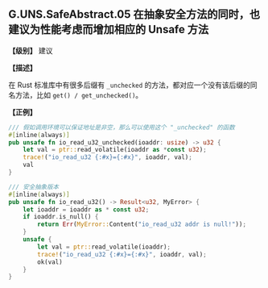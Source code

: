 ## G.UNS.SafeAbstract.05  在抽象安全方法的同时，也建议为性能考虑而增加相应的 Unsafe 方法

**【级别】** 建议

**【描述】**

在 Rust 标准库中有很多后缀有 `_unchecked` 的方法，都对应一个没有该后缀的同名方法，比如 `get() / get_unchecked()`。

**【正例】**

```rust
/// 假如调用环境可以保证地址是非空，那么可以使用这个 "_unchecked" 的函数
#[inline(always)]
pub unsafe fn io_read_u32_unchecked(ioaddr: usize) -> u32 {
    let val = ptr::read_volatile(ioaddr as *const u32);
    trace!("io_read_u32 {:#x}={:#x}", ioaddr, val);
    val
}

/// 安全抽象版本
#[inline(always)]
pub unsafe fn io_read_u32() -> Result<u32, MyError> {
    let ioaddr = ioaddr as * const u32;
    if ioaddr.is_null() {
        return Err(MyError::Content("io_read_u32 addr is null!"));
    }
    unsafe {
        let val = ptr::read_volatile(ioaddr);
        trace!("io_read_u32 {:#x}={:#x}", ioaddr, val);
        ok(val)
    }
}   
```

